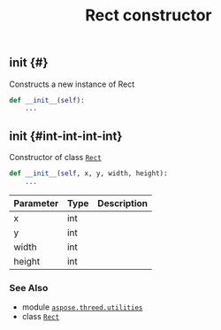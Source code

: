 ﻿---
title: Rect constructor
second_title: Aspose.3D for Python via .NET API References
description: 
type: docs
weight: 10
url: /aspose.threed.utilities/rect/__init__/
is_root: false
---

## __init__ {#}

Constructs a new instance of Rect



```python
def __init__(self):
    ...
```




## __init__ {#int-int-int-int}

Constructor of class [`Rect`](/3d/python-net/aspose.threed.utilities/rect)



```python
def __init__(self, x, y, width, height):
    ...
```


| Parameter | Type | Description |
| :- | :- | :- |
| x | int |  |
| y | int |  |
| width | int |  |
| height | int |  |



### See Also
* module [`aspose.threed.utilities`](../../)
* class [`Rect`](/3d/python-net/aspose.threed.utilities/rect)

